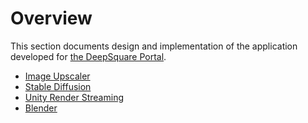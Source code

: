 # Overview

This section documents design and implementation of the application developed for [the DeepSquare Portal](https://app.deepsquare.run).

- [Image Upscaler](upscaling)
- [Stable Diffusion](stable-diffusion)
- [Unity Render Streaming](unity-render-streaming)
- [Blender](blender)

